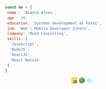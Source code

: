 
```javascript
 const me = {
  name : 'Bianca Alves',
  age : 20,
  education: 'Systems development at Fatec',
  job: 'Web | Mobile Developer Intern',
  company: 'Mind Consulting',
  skills: [
   'JavaScript',
   'NodeJS', 
   'ReactJS', 
   'React Native'
  ]
 }
```


<p align="center">
 <img height="20" src="https://raw.githubusercontent.com/github/explore/80688e429a7d4ef2fca1e82350fe8e3517d3494d/topics/javascript/javascript.png">
 <img height="20" src="https://raw.githubusercontent.com/github/explore/80688e429a7d4ef2fca1e82350fe8e3517d3494d/topics/nodejs/nodejs.png">
 <img height="20" src="https://raw.githubusercontent.com/github/explore/80688e429a7d4ef2fca1e82350fe8e3517d3494d/topics/react/react.png">
 </p>
 
 




